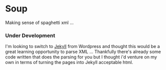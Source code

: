 # Soup

Making sense of spaghetti xml ...

### Under Development

I'm looking to switch to [Jekyll](http://jekyllrb.com/) from Wordpress and thought this would be a great learning opportunity to parse XML ...
Thankfully there's already some code written that does the parsing for you but I thought i'd venture on my own in terms of turning the pages
into Jekyll acceptable html.



